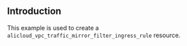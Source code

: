 ## Introduction

This example is used to create a `alicloud_vpc_traffic_mirror_filter_ingress_rule` resource.
